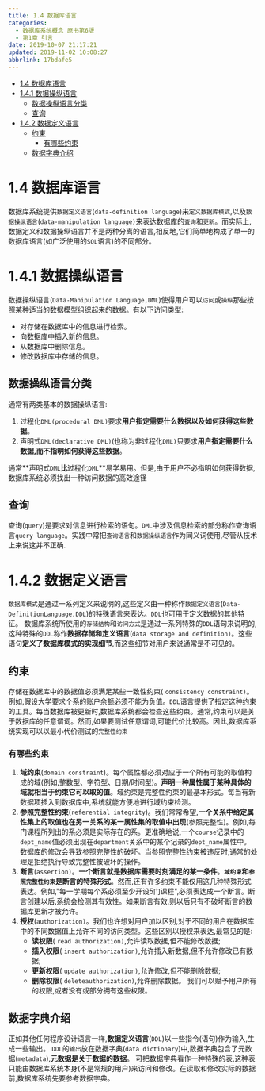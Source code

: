 ```yaml
---
title: 1.4 数据库语言
categories: 
  - 数据库系统概念 原书第6版
  - 第1章 引言
date: 2019-10-07 21:17:21
updated: 2019-11-02 10:08:27
abbrlink: 17bdafe5
---
```

- [1.4 数据库语言](/ReadingNotes/17bdafe5/#1-4-数据库语言)
- [1.4.1 数据操纵语言](/ReadingNotes/17bdafe5/#1-4-1-数据操纵语言)
    - [数据操纵语言分类](/ReadingNotes/17bdafe5/#数据操纵语言分类)
    - [查询](/ReadingNotes/17bdafe5/#查询)
- [1.4.2 数据定义语言](/ReadingNotes/17bdafe5/#1-4-2-数据定义语言)
    - [约束](/ReadingNotes/17bdafe5/#约束)
        - [有哪些约束](/ReadingNotes/17bdafe5/#有哪些约束)
    - [数据字典介绍](/ReadingNotes/17bdafe5/#数据字典介绍)

<!--more-->
<script src="https://cdn.bootcss.com/jquery/3.4.0/jquery.slim.min.js"></script>
<script>$(document).ready(function () {$(".post-body > ul:nth-child(1)").hide();});</script>

<!--end-->
<!--SSTStart-->
# 1.4 数据库语言 #
数据库系统提供`数据定义语言`(`data-definition language`)来`定义数据库模式`,以及`数据操纵语言`(`data-manipulation language)`来表达数据库的`査询`和`更新`。而实际上,数据定义和数据操纵语言并不是两种分离的语言,相反地,它们简单地构成了单一的数据库语言(如广泛使用的`SQL`语言)的不同部分。
# 1.4.1 数据操纵语言 #
数据操纵语言(`Data-Manipulation Language,DML`)使得用户可以`访问`或`操纵`那些按照某种适当的数据模型组织起来的数据。有以下访问类型:
- 对存储在数据库中的信息进行检索。
- 向数据库中插入新的信息。
- 从数据库中删除信息。
- 修改数据库中存储的信息。

## 数据操纵语言分类 ##
通常有两类基本的数据操纵语言:
1. 过程化`DML(procedural DML)`要求**用户指定需要什么数据以及如何获得这些数据**。
2. 声明式`DML(declarative DML)`(也称为非过程化`DML)`只要求**用户指定需要什么数据,而不指明如何获得这些数据**。

通常**声明式`DML`**比**过程化`DML`**易学易用。但是,由于用户不必指明如何获得数据,数据库系统必须找出一种访问数据的高效途径
## 查询 ##
查询(`query`)是要求对信息进行检索的语句。`DML`中涉及信息检索的部分称作查询语言`query language`。实践中常把`查询语言`和`数据操纵语言`作为同义词使用,尽管从技术上来说这并不正确.
# 1.4.2 数据定义语言 #
`数据库模式`是通过一系列定义来说明的,这些定义由一种称作`数据定义语言`(`Data-DefinitionLanguage,DDL`)的特殊语言来表达。`DDL`也可用于定义数据的其他特征。
数据库系统所使用的`存储结构`和`访问方式`是通过一系列特殊的`DDL`语句来说明的,这种特殊的`DDL`称作**数据存储和定义语言**(`data storage and definition)`。这些语句**定义了数据库模式的实现细节**,而这些细节对用户来说通常是不可见的。
## 约束 ##
存储在数据库中的数据值必须满足某些一致性约束( `consistency constraint)`。例如,假设大学要求个系的账户余额必须不能为负值。`DDL`语言提供了指定这种约束的工具。每当数据库被更新时,数据库系统都会检查这些约束。通常,约束可以是关于数据库的任意谓词。然而,如果要测试任意谓词,可能代价比较高。因此,数据库系统实现可以以最小代价测试的`完整性约束`
### 有哪些约束 ###
1. **域约束**(`domain constraint`)。每个属性都必须对应于一个所有可能的取值构成的域(例如,整数型、字符型、日期/时间型)。**声明一种属性属于某种具体的域就相当于约束它可以取的值**。域约束是完整性约束的最基本形式。每当有新数据项插入到数据库中,系统就能方便地进行域约束检测。
2. **参照完整性约束**(`referential integrity`)。我们常常希望,**一个关系中给定属性集上的取值也在另一关系的某一属性集的取值中出现**(参照完整性)。例如,每门课程所列出的系必须是实际存在的系。更准确地说,一个`course`记录中的`dept_name`值必须出现在`department`关系中的某个记录的`dept_name`属性中。数据库的修改会导致参照完整性的破坏。当参照完整性约束被违反时,通常的处理是拒绝执行导致完整性被破坏的操作。
3. **断言**(`assertion)`。**一个断言就是数据库需要时刻满足的某一条件**。**`域约束`和`参照完整性约束`是断言的特殊形式**。然而,还有许多约束不能仅用这几种特殊形式表达。例如,"每一学期每个系必须至少开设5门课程",必须表达成一个断言。断言创建以后,系统会检测其有效性。如果断言有效,则以后只有不破坏断言的数据库更新才被允许。
4. **授权**(`authorization)`。我们也许想对用户加以区别,对于不同的用户在数据库中的不同数据值上允许不同的访问类型。这些区别以授权来表达,最常见的是:
    - **读权限**( `read authorization)`,允许读取数据,但不能修改数据;
    - **插入权限**( `insert authorization)`,允许插入新数据,但不允许修改已有数据;
    - **更新权限**( `update authorization)`,允许修改,但不能删除数据;
    - **删除权限**( `deleteauthorization)`,允许删除数据。
我们可以赋予用户所有的权限,或者没有或部分拥有这些权限。

## 数据字典介绍 ##
正如其他任何程序设计语言一样,**数据定义语言**(`DDL`)以一些指令(语句)作为输入,生成一些输出。
`DDL`的`输出`放在数据字典(`data dictionary`)中,数据字典包含了元数据(`metadata`),**元数据是关于数据的数据**。
可把数据字典看作一种特殊的表,这种表只能由数据库系统本身(不是常规的用户)来访问和修改。在读取和修改实际的数据前,数据库系统先要参考数据字典。

<!--SSTStop-->

